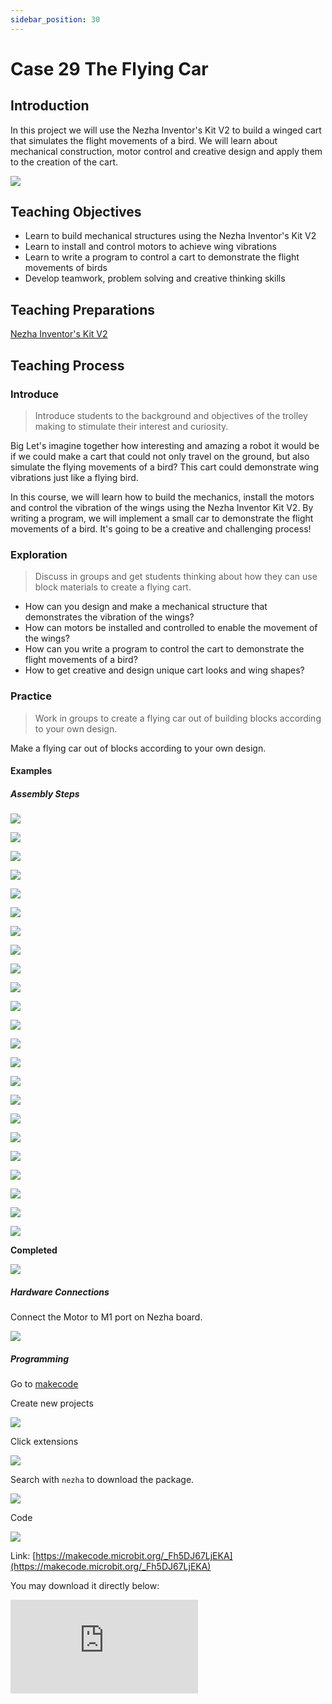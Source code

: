 ```yaml
---
sidebar_position: 30
---
```


# Case 29 The Flying Car

## Introduction

In this project we will use the Nezha Inventor's Kit V2 to build a winged cart that simulates the flight movements of a bird. We will learn about mechanical construction, motor control and creative design and apply them to the creation of the cart.

![](./images/nezha-inventors-kit-v2-case-29-01.png)


## Teaching Objectives

- Learn to build mechanical structures using the Nezha Inventor's Kit V2
- Learn to install and control motors to achieve wing vibrations
- Learn to write a program to control a cart to demonstrate the flight movements of birds
- Develop teamwork, problem solving and creative thinking skills

## Teaching Preparations

[ Nezha Inventor's Kit V2](https://www.elecfreaks.com/nezha-inventor-s-kit-v2-for-micro-bit.html)


## Teaching Process

### Introduce

>Introduce students to the background and objectives of the trolley making to stimulate their interest and curiosity.

Big Let's imagine together how interesting and amazing a robot it would be if we could make a cart that could not only travel on the ground, but also simulate the flying movements of a bird? This cart could demonstrate wing vibrations just like a flying bird.

In this course, we will learn how to build the mechanics, install the motors and control the vibration of the wings using the Nezha Inventor Kit V2. By writing a program, we will implement a small car to demonstrate the flight movements of a bird. It's going to be a creative and challenging process!

### Exploration

> Discuss in groups and get students thinking about how they can use block materials to create a flying cart.

- How can you design and make a mechanical structure that demonstrates the vibration of the wings?
- How can motors be installed and controlled to enable the movement of the wings?
- How can you write a program to control the cart to demonstrate the flight movements of a bird?
- How to get creative and design unique cart looks and wing shapes?

### Practice

> Work in groups to create a flying car out of building blocks according to your own design.

Make a flying car out of blocks according to your own design.

#### Examples

##### Assembly Steps

![](./images/nezha-inventors-kit-v2-step-29-01.png)

![](./images/nezha-inventors-kit-v2-step-29-02.png)

![](./images/nezha-inventors-kit-v2-step-29-03.png)

![](./images/nezha-inventors-kit-v2-step-29-04.png)

![](./images/nezha-inventors-kit-v2-step-29-05.png)

![](./images/nezha-inventors-kit-v2-step-29-06.png)

![](./images/nezha-inventors-kit-v2-step-29-07.png)

![](./images/nezha-inventors-kit-v2-step-29-08.png)

![](./images/nezha-inventors-kit-v2-step-29-09.png)

![](./images/nezha-inventors-kit-v2-step-29-10.png)

![](./images/nezha-inventors-kit-v2-step-29-11.png)

![](./images/nezha-inventors-kit-v2-step-29-12.png)

![](./images/nezha-inventors-kit-v2-step-29-13.png)

![](./images/nezha-inventors-kit-v2-step-29-14.png)

![](./images/nezha-inventors-kit-v2-step-29-15.png)

![](./images/nezha-inventors-kit-v2-step-29-16.png)

![](./images/nezha-inventors-kit-v2-step-29-17.png)

![](./images/nezha-inventors-kit-v2-step-29-18.png)

![](./images/nezha-inventors-kit-v2-step-29-19.png)

![](./images/nezha-inventors-kit-v2-step-29-20.png)

![](./images/nezha-inventors-kit-v2-step-29-21.png)

![](./images/nezha-inventors-kit-v2-step-29-22.png)

![](./images/nezha-inventors-kit-v2-step-29-23.png)

**Completed**

![](./images/nezha-inventors-kit-v2-case-29-01.png)


##### Hardware Connections

Connect the Motor to M1 port on Nezha board. 

![](./images/nezha-inventors-kit-v2-case-07-02.png)

##### Programming

Go to [makecode](https://makecode.microbit.org/#)

Create new projects

![](./images/nezha-inventors-kit-v2-case-19-03.png)

Click extensions

![](./images/nezha-inventors-kit-v2-case-19-04.png)


Search with `nezha` to download the package. 

![](./images/nezha-inventors-kit-v2-case-19-06.png)

Code

![](./images/nezha-inventors-kit-v2-case-29-07.png)


Link: [https://makecode.microbit.org/_Fh5DJ67LjEKA](https://makecode.microbit.org/_Fh5DJ67LjEKA)

You may download it directly below:

<div
    style={{
        position: 'relative',
        paddingBottom: '60%',
        overflow: 'hidden',
    }}
>
    <iframe
        src="https://makecode.microbit.org/_Fh5DJ67LjEKA"
        frameborder="0"
        sandbox="allow-popups allow-forms allow-scripts allow-same-origin"
        style={{
            position: 'absolute',
            width: '100%',
            height: '100%',
        }}
    />
</div>



### Demonstration

>Present in groups and compare the results and effectiveness of each group.

#### Result

Press A on the micro:bit to move the cart forward while fluttering its wings, press B on the micro:bit to stop the cart.

![](./images/nezha-inventors-kit-v2-case-29.gif)

###  Reflection

>Share in groups so that students in each group can share their production process and insights, summarise the problems and solutions they encountered, and evaluate their strengths and weaknesses.
